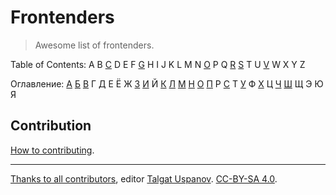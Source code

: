 # Frontenders

> Awesome list of frontenders.

Table of Contents: A B [C](en.md#c) D E F [G](en.md#g) H I J K L M N [O](en.md#o) P Q [R](en.md#r) [S](en.md#s) T U [V](en.md#v) W X Y Z

Оглавление: [А](ru.md#a) [Б](ru.md#b) [В](ru.md#v) Г [Д](ru.md#d) Е Ё Ж [З](ru.md#z) [И](ru.md#i) Й [К](ru.md#k) [Л](ru.md#l) [М](ru.md#m) [Н](ru.md#n) [О](ru.md#o) [П](ru.md#p) Р [С](ru.md#s) Т [У](ru.md#u) Ф [Х](ru.md#h) Ц [Ч](ru.md#ch) [Ш](ru.md#sh) Щ Э Ю Я

## Contribution

[How to contributing](Contributing.md).

---

[Thanks to all contributors](https://github.com/talgautb/frontender/graphs/contributors), editor [Talgat Uspanov](http://www.gtalk.kz). [CC-BY-SA 4.0](https://creativecommons.org/licenses/by-sa/4.0).
